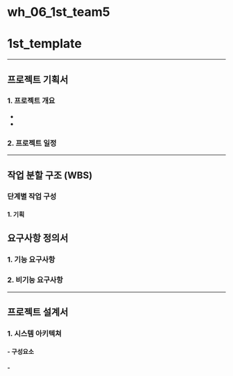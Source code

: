 # wh_06_1st_team5

# 1st_template
---
## 프로젝트 기획서
### 1. 프로젝트 개요
-
-
### 2. 프로젝트 일정
---
## 작업 분할 구조 (WBS)
### 단계별 작업 구성
#### 1. 기획

## 요구사항 정의서
### 1. 기능 요구사항
### 2. 비기능 요구사항
---
## 프로젝트 설계서
### 1. 시스템 아키텍쳐
#### - 구성요소
####    -
